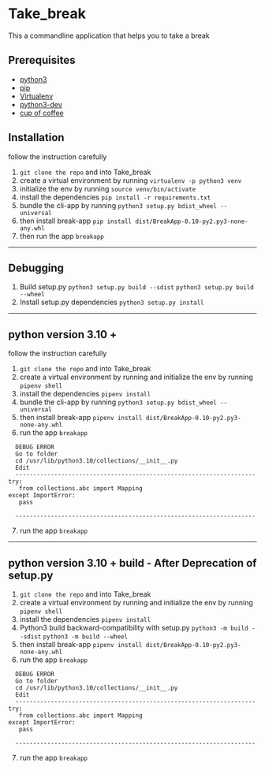# Take_break

This a commandline application that helps you to take a break

## Prerequisites

- [python3](https://www.python.org/downloads/)
- [pip](https://pip.pypa.io/en/stable/installing/)
- [Virtualenv](https://virtualenv.pypa.io/en/latest/installation/)
- [python3-dev](https://www.digitalocean.com/community/tutorials/how-to-install-python-3-and-set-up-a-programming-environment-on-an-ubuntu-16-04-server)
- [cup of coffee](https://www.wikihow.com/Make-Instant-Coffee)

## Installation

follow the instruction carefully

1. `git clone the repo` and into Take_break
2. create a virtual environment by running `virtualenv -p python3 venv`
3. initialize the env by running `source venv/bin/activate`
4. install the dependencies `pip install -r requirements.txt`
5. bundle the cli-app by running `python3 setup.py bdist_wheel --universal`
6. then install break-app `pip install dist/BreakApp-0.10-py2.py3-none-any.whl`
7. then run the app `breakapp`

---------------------------------------------------------------------------------------
 ## Debugging
  
1. Build setup.py  `python3 setup.py build --sdist` `python3 setup.py build --wheel`
2. Install setup.py dependencies `python3 setup.py install`

---------------------------------------------------------------------------------------

## python version 3.10 +

follow the instruction carefully


1. `git clone the repo` and into Take_break
2. create a virtual environment by running and initialize the env by running `pipenv shell`
3. install the dependencies `pipenv install`
4. bundle the cli-app by running `python3 setup.py bdist_wheel --universal`
5. then install break-app `pipenv install dist/BreakApp-0.10-py2.py3-none-any.whl`
6. run the app `breakapp`
   
 ```  
   DEBUG ERROR
   Go to folder
   cd /usr/lib/python3.10/collections/__init__.py
   Edit
   --------------------------------------------------------------------
try:
    from collections.abc import Mapping
except ImportError:
    pass

   --------------------------------------------------------------------
 ```
  
7. run the app `breakapp`

---------------------------------------------------------------------------------------

## python version 3.10 +  build - After Deprecation of setup.py
1. `git clone the repo` and into Take_break
2. create a virtual environment by running and initialize the env by running `pipenv shell`
3. install the dependencies `pipenv install`
4. Python3 build backward-compatibility with setup.py `python3 -m build --sdist` `python3 -m build --wheel` 
5. then install break-app `pipenv install dist/BreakApp-0.10-py2.py3-none-any.whl`
6. run the app `breakapp`
 ```  
   DEBUG ERROR
   Go to folder
   cd /usr/lib/python3.10/collections/__init__.py
   Edit
   --------------------------------------------------------------------
try:
    from collections.abc import Mapping
except ImportError:
    pass

   --------------------------------------------------------------------
 ```
  
7. run the app `breakapp`
   
